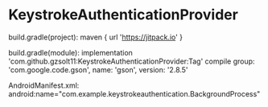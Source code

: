 # KeystrokeAuthenticationProvider

  build.gradle(project): maven { url 'https://jitpack.io' }

  build.gradle(module): implementation 'com.github.gzsolt11:KeystrokeAuthenticationProvider:Tag' 
                        compile group: 'com.google.code.gson', name: 'gson', version: '2.8.5'

  AndroidManifest.xml:  android:name="com.example.keystrokeauthentication.BackgroundProcess"
